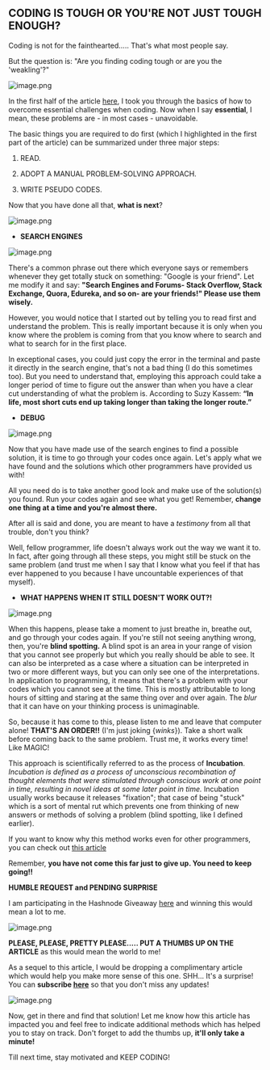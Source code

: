 ## CODING IS TOUGH OR YOU'RE NOT JUST TOUGH ENOUGH?

Coding is not for the fainthearted..... That's what most people say.  

But the question is: "Are you finding coding tough or are you the 'weakling'?"


![image.png](https://cdn.hashnode.com/res/hashnode/image/upload/v1598097388054/x5kaO-bmD.png)


In the first half of the article [here](https://tesstife.hashnode.dev/stuck-on-coding-dont-give-up-ckdw9dfey02cmids1a0cc81so), I took you through the basics of how to overcome essential challenges when coding. Now when I say **essential**, I mean, these problems are - in most cases - unavoidable.


The basic things you are required to do first (which I highlighted in the first part of the article) can be summarized under three major steps: 

1. READ.

2. ADOPT A MANUAL PROBLEM-SOLVING APPROACH.

3. WRITE PSEUDO CODES.


Now that you have done all that, **what is next**?


![image.png](https://cdn.hashnode.com/res/hashnode/image/upload/v1598097527202/7y1tGcjhL.png)


- **SEARCH ENGINES**  

![image.png](https://cdn.hashnode.com/res/hashnode/image/upload/v1598098791718/LWQi_DBOD.png)


There's a common phrase out there which everyone says or remembers whenever they get totally stuck on something: "Google is your friend". Let me modify it and say: **"Search Engines and Forums- Stack Overflow, Stack Exchange, Quora, Edureka, and so on- are your friends!" Please use them wisely.** 
 

However, you would notice that I started out by telling you to read first and understand the problem. This is really important because it is only when you know where the problem is coming from that you know where to search and what to search for in the first place. 


In exceptional cases, you could just copy the error in the terminal and paste it directly in the search engine, that's not a bad thing (I do this sometimes too). But you need to understand that, employing this approach could take a longer period of time to figure out the answer than when you have a clear cut understanding of what the problem is. According to Suzy Kassem:  **“In life, most short cuts end up taking longer than taking the longer route.”**


- **DEBUG**


![image.png](https://cdn.hashnode.com/res/hashnode/image/upload/v1598098894892/1H4h19mKb.png)

Now that you have made use of the search engines to find a possible solution, it is time to go through your codes once again. Let's apply what we have found and the solutions which other programmers have provided us with! 


All you need do is to take another good look and make use of the solution(s) you found. Run your codes again and see what you get! Remember, **change one thing at a time and you're almost there.**


After all is said and done, you are meant to have a *testimony* from all that trouble, don't you think? 

Well, fellow programmer, life doesn't always work out the way we want it to. In fact, after going through all these steps, you might still be stuck on the same problem (and trust me when I say that I know what you feel if that has ever happened to you because I have uncountable experiences of that myself). 



- **WHAT HAPPENS WHEN IT STILL DOESN'T WORK OUT?!**

![image.png](https://cdn.hashnode.com/res/hashnode/image/upload/v1598100168294/g8N4fgrEr.png)


When this happens, please take a moment to just breathe in, breathe out, and go through your codes again. If you're still not seeing anything wrong, then, you're **blind spotting.**  A blind spot is an area in your range of vision that you cannot see properly but which you really should be able to see. It can also be interpreted as a case where a situation can be interpreted in two or more different ways, but you can only see one of the interpretations.  In application to programming, it means that there's a problem with your codes which you cannot see at the time. This is mostly attributable to long hours of sitting and staring at the same thing over and over again. The *blur* that it can have on your thinking process is unimaginable. 



So, because it has come to this, please listen to me and leave that computer alone! **THAT'S AN ORDER!!** (I'm just joking {*winks*}). Take a short walk before coming back to the same problem. Trust me, it works every time! Like MAGIC! 


This approach is scientifically referred to as the process of **Incubation**. *Incubation is defined as a process of unconscious recombination of thought elements that were stimulated through conscious work at one point in time, resulting in novel ideas at some later point in time.* Incubation usually works because it releases "fixation"; that case of being "stuck" which is a sort of mental rut which prevents one from thinking of new answers or methods of solving a problem (blind spotting, like I defined earlier).


If you want to know why this method works even for other programmers, you can check out  [this article](https://psychology.stackexchange.com/questions/1/how-is-it-that-taking-a-break-from-a-problem-sometimes-allows-you-to-figure-out#:~:text=Essentially%20by%20taking%20a%20break,devote%20more%20brainpower%20to%20solutions.) 

Remember, **you have not come this far just to give up. You need to keep going!!**

**HUMBLE REQUEST and PENDING SURPRISE**

I am participating in the Hashnode Giveaway [here](https://hashnode.com/post/the-hashnode-giveaway-august-2020-ckdpl2l3801f2kbs1dpql1sak) and winning this would mean a lot to me. 

![image.png](https://cdn.hashnode.com/res/hashnode/image/upload/v1598102008308/2Xe-fJaso.png)

**PLEASE, PLEASE, PRETTY PLEASE..... PUT A THUMBS UP ON THE ARTICLE** as this would mean the world to me!

As a sequel to this article, I would be dropping a complimentary article which would help you make more sense of this one. SHH... It's a surprise! You can **subscribe  [here](https://tesstife.hashnode.dev/)** so that you don't miss any updates!

![image.png](https://cdn.hashnode.com/res/hashnode/image/upload/v1598102150555/QHn_zsm_V.png)

Now, get in there and find that solution! Let me know how this article has impacted you and feel free to indicate additional methods which has helped you to stay on track. Don't forget to add the thumbs up, **it'll only take a minute!**


Till next time, stay motivated and KEEP CODING!





